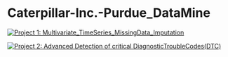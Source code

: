 # Caterpillar-Inc.-Purdue_DataMine
[![Project 1: Multivariate_TimeSeries_MissingData_Imputation](http://i3.ytimg.com/vi/2eRlcHS3bMU/maxresdefault.jpg)](https://www.youtube.com/watch?v=2eRlcHS3bMU)  

[![Project 2:  Advanced Detection of critical DiagnosticTroubleCodes(DTC)](https://i.postimg.cc/Qx2h00m9/Screenshot-1487.png)](https://www.youtube.com/watch?v=FeiPHIEMdUo&t=10s)  

